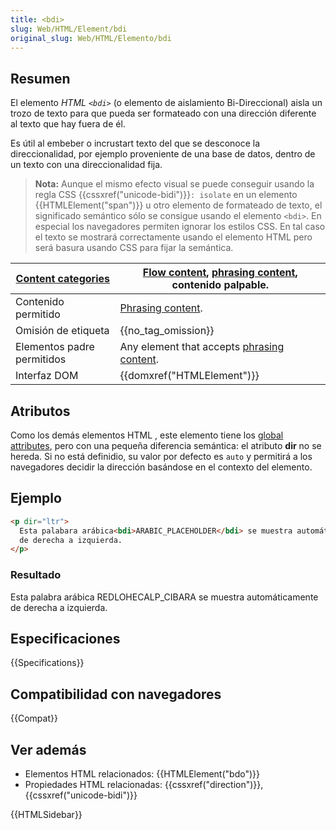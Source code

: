 ```yaml
---
title: <bdi>
slug: Web/HTML/Element/bdi
original_slug: Web/HTML/Elemento/bdi
---
```


## Resumen

El elemento _HTML `<bdi>`_ (o elemento de aislamiento Bi-Direccional) aisla un trozo de texto para que pueda ser formateado con una dirección diferente al texto que hay fuera de él.

Es útil al embeber o incrustart texto del que se desconoce la direccionalidad, por ejemplo proveniente de una base de datos, dentro de un texto con una direccionalidad fija.

> **Nota:** Aunque el mismo efecto visual se puede conseguir usando la regla CSS {{cssxref("unicode-bidi")}}`: isolate` en un elemento {{HTMLElement("span")}} u otro elemento de formateado de texto, el significado semántico sólo se consigue usando el elemento `<bdi>`. En especial los navegadores permiten ignorar los estilos CSS. En tal caso el texto se mostrará correctamente usando el elemento HTML pero será basura usando CSS para fijar la semántica.

| [Content categories](/es/docs/HTML/Content_categories) | [Flow content](/es/docs/HTML/Content_categories#Flow_content), [phrasing content](/es/docs/HTML/Content_categories#Phrasing_content), contenido palpable. |
| -------------------------------------------------------------------------------- | ------------------------------------------------------------------------------------------------------------------------------------------------------------------------------------------------------------------------------------------- |
| Contenido permitido                                                              | [Phrasing content](/es/docs/HTML/Content_categories#Phrasing_content).                                                                                                                               |
| Omisión de etiqueta                                                              | {{no_tag_omission}}                                                                                                                                                                                                                    |
| Elementos padre permitidos                                                       | Any element that accepts [phrasing content](/es/docs/HTML/Content_categories#Phrasing_content).                                                                                                      |
| Interfaz DOM                                                                     | {{domxref("HTMLElement")}}                                                                                                                                                                                                        |

## Atributos

Como los demás elementos HTML , este elemento tiene los [global attributes](/es/docs/HTML/Global_attributes), pero con una pequeña diferencia semántica: el atributo **dir** no se hereda. Si no está definidio, su valor por defecto es `auto` y permitirá a los navegadores decidir la dirección basándose en el contexto del elemento.

## Ejemplo

```html
<p dir="ltr">
  Esta palabara arábica<bdi>ARABIC_PLACEHOLDER</bdi> se muestra automáticamente
  de derecha a izquierda.
</p>
```

### Resultado

Esta palabra arábica REDLOHECALP_CIBARA se muestra automáticamente de derecha a izquierda.

## Especificaciones

{{Specifications}}

## Compatibilidad con navegadores

{{Compat}}

## Ver además

- Elementos HTML relacionados: {{HTMLElement("bdo")}}
- Propiedades HTML relacionadas: {{cssxref("direction")}}, {{cssxref("unicode-bidi")}}

{{HTMLSidebar}}
